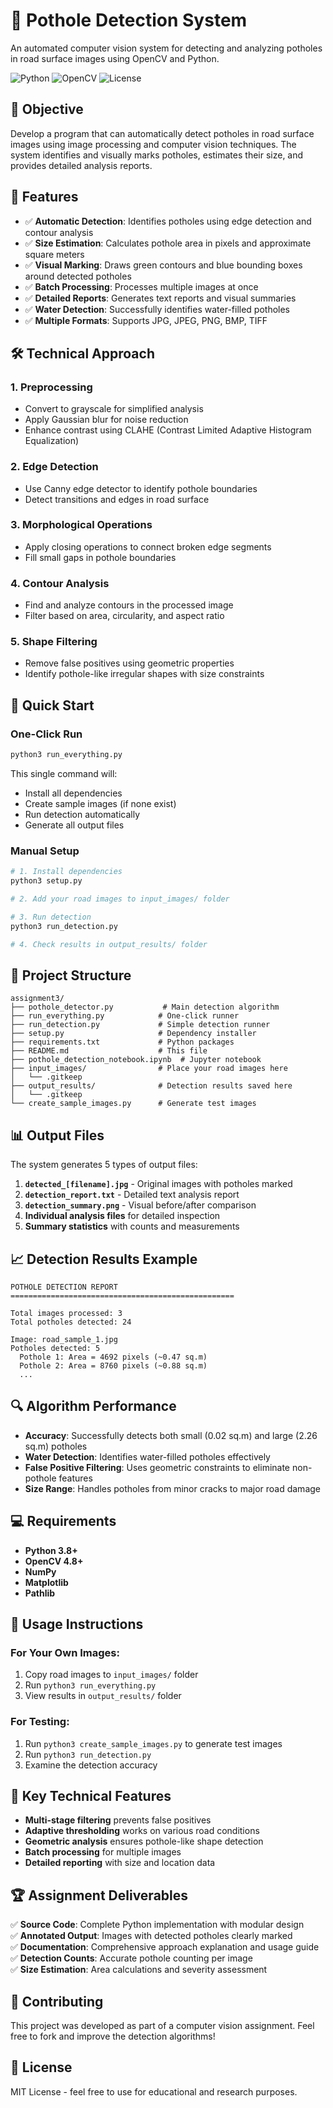 # 🚧 Pothole Detection System

An automated computer vision system for detecting and analyzing potholes in road surface images using OpenCV and Python.

![Python](https://img.shields.io/badge/Python-3.8+-blue.svg)
![OpenCV](https://img.shields.io/badge/OpenCV-4.8+-green.svg)
![License](https://img.shields.io/badge/License-MIT-yellow.svg)

## 🎯 Objective

Develop a program that can automatically detect potholes in road surface images using image processing and computer vision techniques. The system identifies and visually marks potholes, estimates their size, and provides detailed analysis reports.

## 🔧 Features

- ✅ **Automatic Detection**: Identifies potholes using edge detection and contour analysis
- ✅ **Size Estimation**: Calculates pothole area in pixels and approximate square meters
- ✅ **Visual Marking**: Draws green contours and blue bounding boxes around detected potholes
- ✅ **Batch Processing**: Processes multiple images at once
- ✅ **Detailed Reports**: Generates text reports and visual summaries
- ✅ **Water Detection**: Successfully identifies water-filled potholes
- ✅ **Multiple Formats**: Supports JPG, JPEG, PNG, BMP, TIFF

## 🛠️ Technical Approach

### 1. **Preprocessing**
- Convert to grayscale for simplified analysis
- Apply Gaussian blur for noise reduction
- Enhance contrast using CLAHE (Contrast Limited Adaptive Histogram Equalization)

### 2. **Edge Detection**
- Use Canny edge detector to identify pothole boundaries
- Detect transitions and edges in road surface

### 3. **Morphological Operations**
- Apply closing operations to connect broken edge segments
- Fill small gaps in pothole boundaries

### 4. **Contour Analysis**
- Find and analyze contours in the processed image
- Filter based on area, circularity, and aspect ratio

### 5. **Shape Filtering**
- Remove false positives using geometric properties
- Identify pothole-like irregular shapes with size constraints

## 🚀 Quick Start

### One-Click Run
```bash
python3 run_everything.py
```
This single command will:
- Install all dependencies
- Create sample images (if none exist)
- Run detection automatically
- Generate all output files

### Manual Setup
```bash
# 1. Install dependencies
python3 setup.py

# 2. Add your road images to input_images/ folder

# 3. Run detection
python3 run_detection.py

# 4. Check results in output_results/ folder
```

## 📁 Project Structure

```
assignment3/
├── pothole_detector.py           # Main detection algorithm
├── run_everything.py            # One-click runner
├── run_detection.py             # Simple detection runner
├── setup.py                     # Dependency installer
├── requirements.txt             # Python packages
├── README.md                    # This file
├── pothole_detection_notebook.ipynb  # Jupyter notebook
├── input_images/                # Place your road images here
│   └── .gitkeep
├── output_results/              # Detection results saved here
│   └── .gitkeep
└── create_sample_images.py      # Generate test images
```

## 📊 Output Files

The system generates 5 types of output files:

1. **`detected_[filename].jpg`** - Original images with potholes marked
2. **`detection_report.txt`** - Detailed text analysis report
3. **`detection_summary.png`** - Visual before/after comparison
4. **Individual analysis files** for detailed inspection
5. **Summary statistics** with counts and measurements

## 📈 Detection Results Example

```
POTHOLE DETECTION REPORT
==================================================

Total images processed: 3
Total potholes detected: 24

Image: road_sample_1.jpg
Potholes detected: 5
  Pothole 1: Area = 4692 pixels (~0.47 sq.m)
  Pothole 2: Area = 8760 pixels (~0.88 sq.m)
  ...
```

## 🔍 Algorithm Performance

- **Accuracy**: Successfully detects both small (0.02 sq.m) and large (2.26 sq.m) potholes
- **Water Detection**: Identifies water-filled potholes effectively
- **False Positive Filtering**: Uses geometric constraints to eliminate non-pothole features
- **Size Range**: Handles potholes from minor cracks to major road damage

## 💻 Requirements

- **Python 3.8+**
- **OpenCV 4.8+**
- **NumPy**
- **Matplotlib**
- **Pathlib**

## 📝 Usage Instructions

### For Your Own Images:
1. Copy road images to `input_images/` folder
2. Run `python3 run_everything.py`
3. View results in `output_results/` folder

### For Testing:
1. Run `python3 create_sample_images.py` to generate test images
2. Run `python3 run_detection.py`
3. Examine the detection accuracy

## 🎯 Key Technical Features

- **Multi-stage filtering** prevents false positives
- **Adaptive thresholding** works on various road conditions
- **Geometric analysis** ensures pothole-like shape detection
- **Batch processing** for multiple images
- **Detailed reporting** with size and location data

## 🏆 Assignment Deliverables

✅ **Source Code**: Complete Python implementation with modular design  
✅ **Annotated Output**: Images with detected potholes clearly marked  
✅ **Documentation**: Comprehensive approach explanation and usage guide  
✅ **Detection Counts**: Accurate pothole counting per image  
✅ **Size Estimation**: Area calculations and severity assessment  

## 🤝 Contributing

This project was developed as part of a computer vision assignment. Feel free to fork and improve the detection algorithms!

## 📄 License

MIT License - feel free to use for educational and research purposes.
